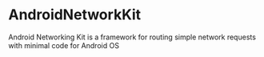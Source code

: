 AndroidNetworkKit
=================

Android Networking Kit is a framework for routing simple network requests with minimal code for Android OS